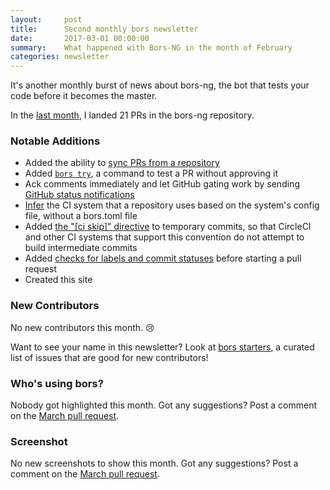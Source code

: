 ```yaml
---
layout:     post
title:      Second monthly bors newsletter
date:       2017-03-01 00:00:00
summary:    What happened with Bors-NG in the month of February
categories: newsletter
---
```


It's another monthly burst of news about bors-ng,
the bot that tests your code before it becomes the master.

In the [last month](https://github.com/bors-ng/bors-ng/pulls?utf8=%E2%9C%93&q=is%3Apr%20is%3Aclosed%20closed%3A2017-02-01..2017-02-28),
I landed 21 PRs in the bors-ng repository.

### Notable Additions

- Added the ability to [sync PRs from a repository](https://github.com/bors-ng/bors-ng/pull/77)
- Added [`bors try`](https://github.com/bors-ng/bors-ng/pull/81), a command to test a PR without approving it
- Ack comments immediately and let GitHub gating work by sending [GitHub status notifications](https://github.com/bors-ng/bors-ng/pull/88)
- [Infer](https://github.com/bors-ng/bors-ng/pull/102) the CI system that a repository uses based on the system's config file, without a bors.toml file
- Added [the "[ci skip]" directive](https://github.com/bors-ng/bors-ng/pull/105) to temporary commits, so that CircleCI and other CI systems that support this convention do not attempt to build intermediate commits
- Added [checks for labels and commit statuses](https://github.com/bors-ng/bors-ng/pull/106) before starting a pull request
- Created this site

### New Contributors

No new contributors this month. 😢

Want to see your name in this newsletter? Look at [bors starters](https://bors-ng.github.io/starters/), a curated list of issues that are good for new contributors!

### Who's using bors?

Nobody got highlighted this month.
Got any suggestions?
Post a comment on the [March pull request](https://github.com/bors-ng/bors-ng.github.io/pull/2).

### Screenshot

No new screenshots to show this month.
Got any suggestions?
Post a comment on the [March pull request](https://github.com/bors-ng/bors-ng.github.io/pull/2).
